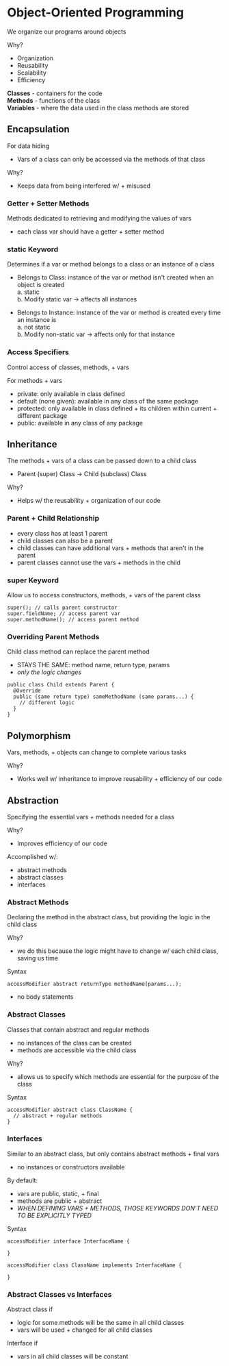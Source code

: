 # Object-Oriented Programming
We organize our programs around objects  

Why?
- Organization
- Reusability
- Scalability
- Efficiency  

**Classes** - containers for the code  
**Methods** - functions of the class  
**Variables** - where the data used in the class methods are stored  

## Encapsulation
For data hiding
- Vars of a class can only be accessed via the methods of that class  

Why?
- Keeps data from being interfered w/ + misused  

### Getter + Setter Methods
Methods dedicated to retrieving and modifying the values of vars
- each class var should have a getter + setter method  

### static Keyword
Determines if a var or method belongs to a class or an instance of a class
- Belongs to Class: instance of the var or method isn't created when an object is created  
a. static  
b. Modify static var -> affects all instances  

- Belongs to Instance: instance of the var or method is created every time an instance is  
a. not static  
b. Modify non-static var -> affects only for that instance  

### Access Specifiers
Control access of classes, methods, + vars  

For methods + vars
- private: only available in class defined
- default (none given): available in any class of the same package
- protected: only available in class defined + its children within current + different package
- public: available in any class of any package

## Inheritance
The methods + vars of a class can be passed down to a child class
- Parent (super) Class -> Child (subclass) Class  

Why?
- Helps w/ the reusability + organization of our code  

### Parent + Child Relationship
- every class has at least 1 parent
- child classes can also be a parent
- child classes can have additional vars + methods that aren't in the parent
- parent classes cannot use the vars + methods in the child  

### super Keyword
Allow us to access constructors, methods, + vars of the parent class
```
super(); // calls parent constructor
super.fieldName; // access parent var
super.methodName(); // access parent method
```  

### Overriding Parent Methods
Child class method can replace the parent method
- STAYS THE SAME: method name, return type, params
- *only the logic changes*
```
public class Child extends Parent {
  @Override
  public (same return type) sameMethodName (same params...) {
    // different logic
  }
}
```  

## Polymorphism
Vars, methods, + objects can change to complete various tasks  

Why?
- Works well w/ inheritance to improve reusability + efficiency of our code  

## Abstraction
Specifying the essential vars + methods needed for a class  

Why?
- Improves efficiency of our code  

Accomplished w/:
- abstract methods
- abstract classes
- interfaces  

### Abstract Methods
Declaring the method in the abstract class, but providing the logic in the child class  

Why?
- we do this because the logic might have to change w/ each child class, saving us time  

Syntax
```
accessModifier abstract returnType methodName(params...);
```
- no body statements  

### Abstract Classes
Classes that contain abstract and regular methods
- no instances of the class can be created
- methods are accessible via the child class  

Why?
- allows us to specify which methods are essential for the purpose of the class  

Syntax
```
accessModifier abstract class ClassName {
  // abstract + regular methods
}
```

### Interfaces
Similar to an abstract class, but only contains abstract methods + final vars
- no instances or constructors available  

By default:
- vars are public, static, + final
- methods are public + abstract
- *WHEN DEFINING VARS + METHODS, THOSE KEYWORDS DON'T NEED TO BE EXPLICITLY TYPED*  

Syntax
```
accessModifier interface InterfaceName {

}

accessModifier class ClassName implements InterfaceName {

}
```  

### Abstract Classes vs Interfaces
Abstract class if
- logic for some methods will be the same in all child classes
- vars will be used + changed for all child classes  

Interface if
- vars in all child classes will be constant